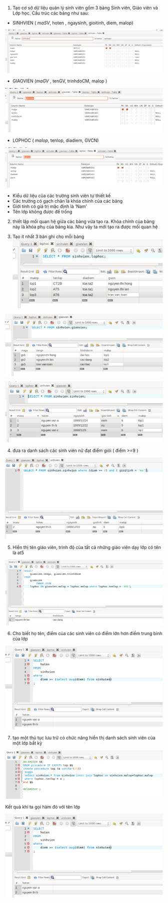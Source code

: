 1. Tạo cơ sở dữ liệu quản lý sinh viên gồm 3 bảng Sinh viên, Giáo viên và Lớp học. Cấu trúc các bảng như sau:
- SINHVIEN ( *maSV*, hoten , ngaysinh, gioitinh, diem, malop)

![](../images/lab/bai5/screenshot_17.png)

- GIAOVIEN (*maGV* , tenGV, trinhdoCM, malop )

![](../images/lab/bai5/screenshot_1.png)

- LOPHOC ( *malop*, tenlop, diadiem, GVCN)

![](../images/lab/bai5/screenshot.png)

- Kiểu dữ liệu của các trường sinh viên tự thiết kế
- Các trường có gạch chân là khóa chính của các bảng
- Giới tính có giá trị mặc định là ‘Nam’
- Tên lớp không được để trống
2. thiết lập mối quan hệ giữa các bảng vừa tạo ra. Khóa chính của bảng này là khóa phụ của bảng kia. Như vậy ta mới tạo ra được mối quan hệ 

3. Tạo ít nhất 3 bản ghi cho mỗi bảng 
![](../images/lab/bai5/screenshot_2.png)

![](../images/lab/bai5/screenshot_4.png)

![](../images/lab/bai5/screenshot_3.png)

4. đưa ra danh sách các sinh viên nữ đạt điểm giỏi ( điểm >=9 )

![](../images/lab/bai5/screenshot_6.png)

5. Hiển thị tên giáo viên, trình độ của tất cả những giáo viên dạy lớp có tên là at5

![](../images/lab/bai5/screenshot_7.png)

6. Cho biết họ tên, điểm của các sinh viên có điểm lớn hơn điểm trung bình của lớp

![](../images/lab/bai5/screenshot_8.png)

7. tạo một thủ tục lưu trữ có chức năng hiển thị danh sách sinh viên của một lớp bất kỳ

![](../images/lab/bai5/screenshot_9.png)

Kết quả khi ta gọi hàm đó với tên lớp

![](../images/lab/bai5/screenshot_8.png)